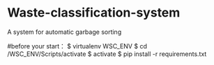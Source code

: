 # Waste-classification-system
A system for automatic garbage sorting

#before your start：
$ virtualenv WSC_ENV
$ cd /WSC_ENV/Scripts/activate
$ activate
$ pip install -r requirements.txt
